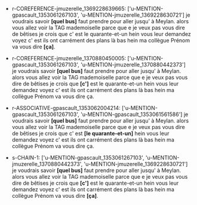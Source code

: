  * r-COREFERENCE-jmuzerelle_1369228639665: ['u-MENTION-gpascault_1353061267103', 'u-MENTION-jmuzerelle_1369228630721']
	je voudrais savoir **[quel bus]** faut prendre pour aller jusqu' à Meylan.
	 alors vous allez voir la TAG mademoiselle parce que e je veux pas vous dire de bêtises je crois que c' est le quarante-et-un hein vous leur demandez voyez c' est ils ont carrément des plans là bas hein ma collègue Prénom va vous dire **[ça]**.
	
 * r-COREFERENCE-jmuzerelle_1370880450005: ['u-MENTION-gpascault_1353061267103', 'u-MENTION-jmuzerelle_1370880442373']
	je voudrais savoir **[quel bus]** faut prendre pour aller jusqu' à Meylan.
	 alors vous allez voir la TAG mademoiselle parce que e je veux pas vous dire de bêtises je crois que **[c']** est le quarante-et-un hein vous leur demandez voyez c' est ils ont carrément des plans là bas hein ma collègue Prénom va vous dire ça.
	
 * r-ASSOCIATIVE-gpascault_1353062004214: ['u-MENTION-gpascault_1353061267103', 'u-MENTION-gpascault_1353061561586']
	je voudrais savoir **[quel bus]** faut prendre pour aller jusqu' à Meylan.
	 alors vous allez voir la TAG mademoiselle parce que e je veux pas vous dire de bêtises je crois que c' est **[le quarante-et-un]** hein vous leur demandez voyez c' est ils ont carrément des plans là bas hein ma collègue Prénom va vous dire ça.
	
 * s-CHAIN-1: ['u-MENTION-gpascault_1353061267103', 'u-MENTION-jmuzerelle_1370880442373', 'u-MENTION-jmuzerelle_1369228630721']
	je voudrais savoir **[quel bus]** faut prendre pour aller jusqu' à Meylan.
	 alors vous allez voir la TAG mademoiselle parce que e je veux pas vous dire de bêtises je crois que **[c']** est le quarante-et-un hein vous leur demandez voyez c' est ils ont carrément des plans là bas hein ma collègue Prénom va vous dire **[ça]**.
	
